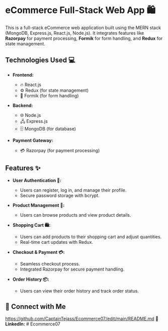 # eCommerce Full-Stack Web App 🛍️


This is a full-stack eCommerce web application built using the MERN stack (MongoDB, Express.js, React.js, Node.js). It integrates features like **Razorpay** for payment processing, **Formik** for form handling, and **Redux** for state management.



## Technologies Used 💻

- **Frontend:**
  - 🔥 React.js
  - ⚙️ Redux (for state management)
  - 📝 Formik (for form handling)
  
- **Backend:**
  - 🌐 Node.js
  - 🖧 Express.js
  - 🗄️ MongoDB (for database)

- **Payment Gateway:**
  - 💳 Razorpay (for payment processing)

## Features ✨

- **User Authentication 🔐:**
  - Users can register, log in, and manage their profile.
  - Secure password storage with bcrypt.

- **Product Management 🛒:**
  - Users can browse products and view product details.
  
- **Shopping Cart 🛍️:**
  - Users can add products to their shopping cart and adjust quantities.
  - Real-time cart updates with Redux.

- **Checkout & Payment 💳:**
  - Seamless checkout process.
  - Integrated Razorpay for secure payment handling.

- **Order History 📦:**
  - Users can view their order history and track order status.

## 🤝 Connect with Me
https://github.com/CaptainTejass/Ecommerce07/edit/main/README.md
💼 **LinkedIn:** 
#   E c o m m e r c e 0 7 
 
 
